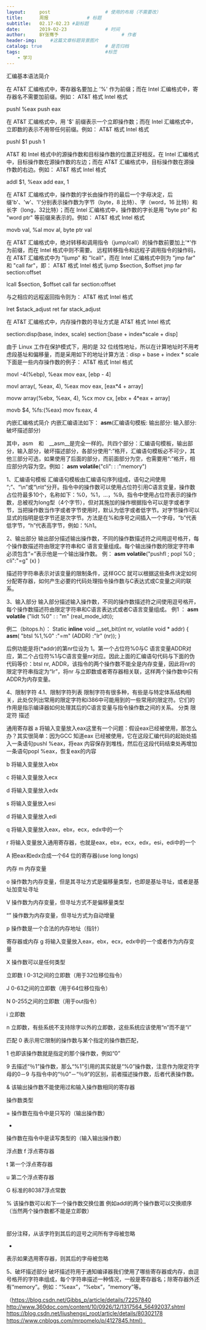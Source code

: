 ```yaml
---
layout:     post   				    # 使用的布局（不需要改）
title:      周报 				# 标题 
subtitle:   02.17-02.23 #副标题
date:       2019-02-23 				# 时间
author:     BY张骞予 						# 作者
header-img:  	#这篇文章标题背景图片
catalog: true 						# 是否归档
tags:								#标签
    - 学习
---
```



汇编基本语法简介

在 AT&T 汇编格式中，寄存器名要加上 '%' 作为前缀；而在 Intel 汇编格式中，寄存器名不需要加前缀。例如：
AT&T 格式
 Intel 格式
 
pushl %eax
 push eax
 

在 AT&T 汇编格式中，用 '$' 前缀表示一个立即操作数；而在 Intel 汇编格式中，立即数的表示不用带任何前缀。例如：
AT&T 格式
 Intel 格式
 
pushl $1
 push 1
 

AT&T 和 Intel 格式中的源操作数和目标操作数的位置正好相反。在 Intel 汇编格式中，目标操作数在源操作数的左边；而在 AT&T 汇编格式中，目标操作数在源操作数的右边。例如：
AT&T 格式
 Intel 格式
 
addl $1, %eax
 add eax, 1
 

在 AT&T 汇编格式中，操作数的字长由操作符的最后一个字母决定，后缀'b'、'w'、'l'分别表示操作数为字节（byte，8 比特）、字（word，16 比特）和长字（long，32比特）；而在 Intel 汇编格式中，操作数的字长是用 "byte ptr" 和 "word ptr" 等前缀来表示的。例如：
AT&T 格式
 Intel 格式
 
movb val, %al
 mov al, byte ptr val
 

在 AT&T 汇编格式中，绝对转移和调用指令（jump/call）的操作数前要加上'*'作为前缀，而在 Intel 格式中则不需要。
远程转移指令和远程子调用指令的操作码，在 AT&T 汇编格式中为 "ljump" 和 "lcall"，而在 Intel 汇编格式中则为 "jmp far" 和 "call far"，即：
AT&T 格式 Intel 格式 
ljump $section, $offset
 jmp far section:offset
 
lcall $section, $offset
 call far section:offset
 

与之相应的远程返回指令则为：
AT&T 格式
 Intel 格式
 
lret $stack_adjust
 ret far stack_adjust
 

在 AT&T 汇编格式中，内存操作数的寻址方式是
AT&T 格式
 Intel 格式
 
section:disp(base, index, scale)
 section:[base + index*scale + disp]
 

由于 Linux 工作在保护模式下，用的是 32 位线性地址，所以在计算地址时不用考虑段基址和偏移量，而是采用如下的地址计算方法：disp + base + index * scale
下面是一些内存操作数的例子：
AT&T 格式
 Intel 格式
 
movl -4(%ebp), %eax
 mov eax, [ebp - 4]
 
movl array(, %eax, 4), %eax
 mov eax, [eax*4 + array]
 
movw array(%ebx, %eax, 4), %cx
 mov cx, [ebx + 4*eax + array]
 
movb $4, %fs:(%eax)
 mov fs:eax, 4
 

内嵌汇编格式简介
内嵌汇编语法如下：
__asm__(汇编语句模板: 输出部分: 输入部分: 破坏描述部分)
 

其中，asm　和　__asm__是完全一样的。共四个部分：汇编语句模板，输出部分，输入部分，破坏描述部分，各部分使用“:”格开，汇编语句模板必不可少，其他三部分可选，如果使用了后面的部分，而前面部分为空，也需要用“:”格开，相应部分内容为空。例如：
__asm__ __volatile__("cli": : :"memory")
 

 
1、汇编语句模板
    汇编语句模板由汇编语句序列组成，语句之间使用 “;”、“\\n”或“\\n\\t”分开。指令中的操作数可以使用占位符引用C语言变量，操作数占位符最多10个，名称如下：%0，%1，…，%9。指令中使用占位符表示的操作数，总被视为long型（4个字节），但对其施加的操作根据指令可以是字或者字节，当把操作数当作字或者字节使用时，默认为低字或者低字节。对字节操作可以显式的指明是低字节还是次字节。方法是在%和序号之间插入一个字母，“b”代表低字节，“h”代表高字节，例如：%h1。
 
2、输出部分
    输出部分描述输出操作数，不同的操作数描述符之间用逗号格开，每个操作数描述符由限定字符串和C 语言变量组成。每个输出操作数的限定字符串必须包含“=”表示他是一个输出操作数。
例：
__asm__ __volatile__("pushfl ; popl %0 ; cli":"=g" (x) )
 

描述符字符串表示对该变量的限制条件，这样GCC 就可以根据这些条件决定如何分配寄存器，如何产生必要的代码处理指令操作数与C表达式或C变量之间的联系。
 
3、输入部分
输入部分描述输入操作数，不同的操作数描述符之间使用逗号格开，每个操作数描述符由限定字符串和C语言表达式或者C语言变量组成。
例1 ：
__asm__ __volatile__ ("lidt %0" : : "m" (real_mode_idt));
 

例二（bitops.h）：
Static __inline__ void __set_bit(int nr, volatile void * addr)
{
        __asm__(
                         "btsl %1,%0"
                        :"=m" (ADDR)
                        :"Ir" (nr));
}
 

后例功能是将(*addr)的第nr位设为 1。第一个占位符%0与C 语言变量ADDR对应，第二个占位符%1与C语言变量nr对应。因此上面的汇编语句代码与下面的伪代码等价：btsl nr, ADDR，该指令的两个操作数不能全是内存变量，因此将nr的限定字符串指定为“Ir”，将nr 与立即数或者寄存器相关联，这样两个操作数中只有ADDR为内存变量。
 
4、限制字符
   4.1、限制字符列表
   限制字符有很多种，有些是与特定体系结构相关，此处仅列出常用的限定字符和i386中可能用到的一些常用的限定符。它们的作用是指示编译器如何处理其后的C语言变量与指令操作数之间的关系。
分类
 限定符
 描述
 
 
 
 
 
 
 
 
通用寄存器
 a
 将输入变量放入eax这里有一个问题：假设eax已经被使用，那怎么办？其实很简单：因为GCC 知道eax 已经被使用，它在这段汇编代码的起始处插入一条语句pushl %eax，将eax 内容保存到堆栈，然后在这段代码结束处再增加一条语句popl %eax，恢复eax的内容
 
b
 将输入变量放入ebx
 
c
 将输入变量放入ecx
 
d
 将输入变量放入edx
 
s
 将输入变量放入esi
 
d
 将输入变量放入edi
 
q
 将输入变量放入eax，ebx，ecx，edx中的一个
 
r
 将输入变量放入通用寄存器，也就是eax，ebx，ecx，edx，esi，edi中的一个
 
A
 把eax和edx合成一个64 位的寄存器(use long longs)
 
 
 
 
内存
 m
 内存变量
 
o
 操作数为内存变量，但是其寻址方式是偏移量类型，也即是基址寻址，或者是基址加变址寻址
 
V
 操作数为内存变量，但寻址方式不是偏移量类型
 
“”
 操作数为内存变量，但寻址方式为自动增量
 
p
 操作数是一个合法的内存地址（指针）
 
寄存器或内存
 g
 将输入变量放入eax，ebx，ecx，edx中的一个或者作为内存变量
 
X
 操作数可以是任何类型
 
 
 
 
立即数
 I
 0-31之间的立即数（用于32位移位指令）
 
J
 0-63之间的立即数（用于64位移位指令）
 
N
 0-255之间的立即数（用于out指令）
 
i
 立即数
 
n
 立即数，有些系统不支持除字以外的立即数，这些系统应该使用“n”而不是“i”
 
 
 
匹配
 0
 表示用它限制的操作数与某个指定的操作数匹配，
 
1
 也即该操作数就是指定的那个操作数，例如“0”
 
9
 去描述“％1”操作数，那么“%1”引用的其实就是“%0”操作数，注意作为限定符字母的0－9 与指令中的“％0”－“％9”的区别，前者描述操作数，后者代表操作数。
 
 &
 该输出操作数不能使用过和输入操作数相同的寄存器
 
 
操作数类型

=
 操作数在指令中是只写的（输出操作数）
 
+
 操作数在指令中是读写类型的（输入输出操作数）
 
 
 
 
 
浮点数
 f
 浮点寄存器
 
t
 第一个浮点寄存器
 
u
 第二个浮点寄存器
 
G
 标准的80387浮点常数
 
%
 该操作数可以和下一个操作数交换位置 例如addl的两个操作数可以交换顺序（当然两个操作数都不能是立即数）
 
#
 部分注释，从该字符到其后的逗号之间所有字母被忽略
 
*
 表示如果选用寄存器，则其后的字母被忽略
 

5、破坏描述部分
   破坏描述符用于通知编译器我们使用了哪些寄存器或内存，由逗号格开的字符串组成，每个字符串描述一种情况，一般是寄存器名；除寄存器外还有“memory”。例如：“%eax”，“%ebx”，“memory”等。
   
   
（https://blog.csdn.net/Gibbs_p/article/details/72257840
  http://www.360doc.com/content/10/0926/12/1317564_56492037.shtml
  https://blog.csdn.net/liushengxi_root/article/details/80302178
  https://www.cnblogs.com/mrpomelo/p/4127845.html）
